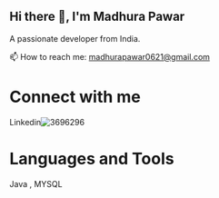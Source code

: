 ## Hi there 👋, I'm Madhura Pawar
A passionate developer from India.

📫 How to reach me: madhurapawar0621@gmail.com

# Connect with me 
Linkedin![3696296](https://github.com/user-attachments/assets/e657d0f4-0469-4841-93ba-5122636f8663)


# Languages and Tools
Java , MYSQL

  

